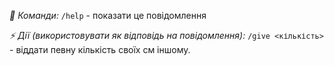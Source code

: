 *🤖 Команди:*
`/help` \- показати це повідомлення

*⚡ Дії _\(використовувати як відповідь на повідомлення\)_:*
`/give <кількість>` \- віддати певну кількість своїх см іншому\.